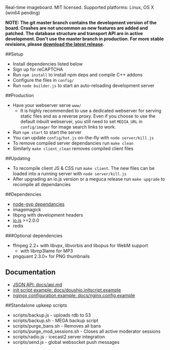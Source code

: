 Real-time imageboard.
MIT licensed.
Supported platforms: Linux, OS X (win64 pending)

**NOTE: The git master branch contains the development version of the board.
Crashes are not uncommon as new features are added and patched. The database 
structure and transport API are in active development. Don't use the master 
branch in production. For more stable revisions, please 
[download the latest release](https://github.com/bakape/meguca/releases).**

##Setup
* Install dependencies listed below
* Sign up for reCAPTCHA
* Run `npm install` to install npm deps and compile C++ addons
* Configure the files in `config/`
* Run `node builder.js` to start an auto-reloading development server

##Production
* Have your webserver serve `www/`
  * It is highly recommended to use a dedicated webserver for serving static
  files and as a reverse proxy. Even if you choose to use the default inbuilt
  webserver, you still need to set `MEDIA_URL` in `config/imager` for image
  search links to work.
* Run `npm start` to start the server
* You can update `config/hot.js` on-the-fly with `node server/kill.js`
* To remove compiled server dependancies run `make clean`
* Similarly `make client_clean` removes compiled client files

##Updating
* To recompile client JS & CSS run `make client`. The new files can be loaded
 into a running server with `node server/kill.js`
* After upgrading an io.js version or a meguca release run `make upgrade` to 
recompile all dependancies

##Dependencies
* [node-gyp dependancies](https://github.com/TooTallNate/node-gyp/#installation)
* imagemagick
* libpng with development headers
* [io.js](https://iojs.org) >=2.0.0
* redis

###Optional dependencies
* ffmpeg 2.2+ with libvpx, libvorbis and libopus for WebM support
  * with libmp3lame for MP3
* pngquant  2.3.0+ for PNG thumbnails

## Documentation
* [JSON API: docs/api.md](https://github.com/bakape/meguca/blob/master/docs/api.md)
* [init script example: docs/doushio.initscript.example](https://github.com/bakape/meguca/blob/master/docs/doushio.initscript.example)
* [ngingx configuration example: docs/nginx.config.example](https://github.com/bakape/meguca/blob/master/docs/nginx.conf.example)

##Standalone upkeep scripts
* scripts/backup.js - uploads rdb to S3
* scripts/backup.sh - MEGA backup script
* scripts/purge_bans.sh - Removes all bans
* scripts/purge_mod_sessions.sh - Closes all active moderator sessions
* scripts/radio.js - icecast2 server integration
* scripts/send.js - global websocket push messages
